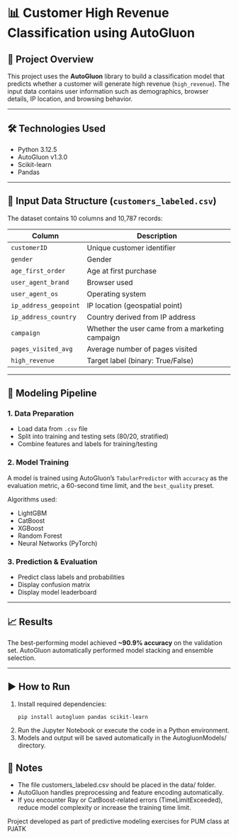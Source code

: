 # 📊 Customer High Revenue Classification using AutoGluon

## 🧾 Project Overview

This project uses the **AutoGluon** library to build a classification model that predicts whether a customer will generate high revenue (`high_revenue`). The input data contains user information such as demographics, browser details, IP location, and browsing behavior.

---

## 🛠️ Technologies Used

- Python 3.12.5  
- AutoGluon v1.3.0  
- Scikit-learn  
- Pandas

---

## 📁 Input Data Structure (`customers_labeled.csv`)

The dataset contains 10 columns and 10,787 records:

| Column               | Description                                        |
|----------------------|----------------------------------------------------|
| `customerID`         | Unique customer identifier                         |
| `gender`             | Gender                                             |
| `age_first_order`    | Age at first purchase                              |
| `user_agent_brand`   | Browser used                                       |
| `user_agent_os`      | Operating system                                   |
| `ip_address_geopoint`| IP location (geospatial point)                     |
| `ip_address_country` | Country derived from IP address                    |
| `campaign`           | Whether the user came from a marketing campaign    |
| `pages_visited_avg`  | Average number of pages visited                    |
| `high_revenue`       | Target label (binary: True/False)                  |

---

## 🔄 Modeling Pipeline

### 1. Data Preparation
- Load data from `.csv` file
- Split into training and testing sets (80/20, stratified)
- Combine features and labels for training/testing

### 2. Model Training
A model is trained using AutoGluon’s `TabularPredictor` with `accuracy` as the evaluation metric, a 60-second time limit, and the `best_quality` preset.

Algorithms used:
- LightGBM
- CatBoost
- XGBoost
- Random Forest
- Neural Networks (PyTorch)

### 3. Prediction & Evaluation
- Predict class labels and probabilities
- Display confusion matrix
- Display model leaderboard

---

## 📈 Results

The best-performing model achieved **~90.9% accuracy** on the validation set. AutoGluon automatically performed model stacking and ensemble selection.

---

## ▶️ How to Run

1. Install required dependencies:
   ```bash
   pip install autogluon pandas scikit-learn
2.	Run the Jupyter Notebook or execute the code in a Python environment.
3.	Models and output will be saved automatically in the AutogluonModels/ directory.

## 📌 Notes
- The file customers_labeled.csv should be placed in the data/ folder.
- AutoGluon handles preprocessing and feature encoding automatically.
- If you encounter Ray or CatBoost-related errors (TimeLimitExceeded), reduce model complexity or increase the training time limit.

Project developed as part of predictive modeling exercises for PUM class at PJATK
